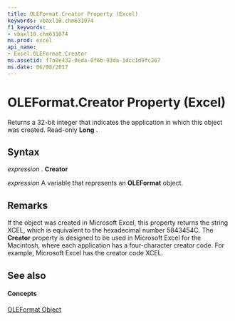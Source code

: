 ```yaml
---
title: OLEFormat.Creator Property (Excel)
keywords: vbaxl10.chm631074
f1_keywords:
- vbaxl10.chm631074
ms.prod: excel
api_name:
- Excel.OLEFormat.Creator
ms.assetid: f7a0e432-0eda-0f6b-93da-1dcc1d9fc267
ms.date: 06/08/2017
---
```



# OLEFormat.Creator Property (Excel)

Returns a 32-bit integer that indicates the application in which this object was created. Read-only **Long** .


## Syntax

 _expression_ . **Creator**

 _expression_ A variable that represents an **OLEFormat** object.


## Remarks

If the object was created in Microsoft Excel, this property returns the string XCEL, which is equivalent to the hexadecimal number 5843454C. The **Creator** property is designed to be used in Microsoft Excel for the Macintosh, where each application has a four-character creator code. For example, Microsoft Excel has the creator code XCEL.


## See also


#### Concepts


[OLEFormat Object](oleformat-object-excel.md)

